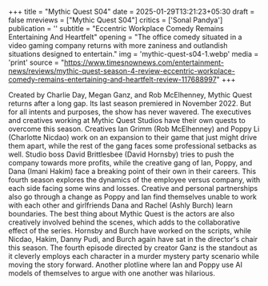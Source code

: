 +++
title = "Mythic Quest S04"
date = 2025-01-29T13:21:23+05:30
draft = false
mreviews = ["Mythic Quest S04"]
critics = ['Sonal Pandya']
publication = ''
subtitle = "Eccentric Workplace Comedy Remains Entertaining And Heartfelt"
opening = "The office comedy situated in a video gaming company returns with more zaniness and outlandish situations designed to entertain."
img = 'mythic-quest-s04-1.webp'
media = 'print'
source = "https://www.timesnownews.com/entertainment-news/reviews/mythic-quest-season-4-review-eccentric-workplace-comedy-remains-entertaining-and-heartfelt-review-117688997"
+++

Created by Charlie Day, Megan Ganz, and Rob McElhenney, Mythic Quest returns after a long gap. Its last season premiered in November 2022. But for all intents and purposes, the show has never wavered. The executives and creatives working at Mythic Quest Studios have their own quests to overcome this season. Creatives Ian Grimm (Rob McElhenney) and Poppy Li (Charlotte Nicdao) work on an expansion to their game that just might drive them apart, while the rest of the gang faces some professional setbacks as well. Studio boss David Brittlesbee (David Hornsby) tries to push the company towards more profits, while the creative gang of Ian, Poppy, and Dana (Imani Hakim) face a breaking point of their own in their careers. This fourth season explores the dynamics of the employee versus company, with each side facing some wins and losses. Creative and personal partnerships also go through a change as Poppy and Ian find themselves unable to work with each other and girlfriends Dana and Rachel (Ashly Burch) learn boundaries. The best thing about Mythic Quest is the actors are also creatively involved behind the scenes, which adds to the collaborative effect of the series. Hornsby and Burch have worked on the scripts, while Nicdao, Hakim, Danny Pudi, and Burch again have sat in the director's chair this season. The fourth episode directed by creator Ganz is the standout as it cleverly employs each character in a murder mystery party scenario while moving the story forward. Another plotline where Ian and Poppy use AI models of themselves to argue with one another was hilarious.
